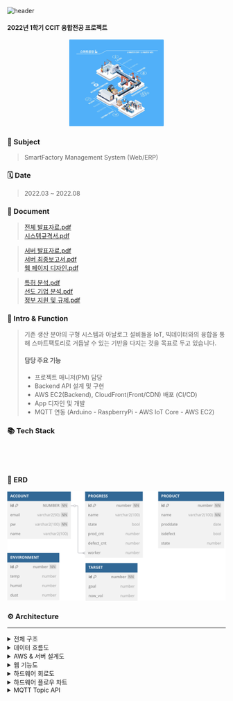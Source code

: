 ![header](https://capsule-render.vercel.app/api?type=waving&color=5f4b8b&text=SMF&height=200&animation=fadeIn&fontColor=ddd8ea)
#### 2022년 1학기 CCIT 융합전공 프로젝트
<div align="center">
    <img src="public/MainLogo.webp" alt=""
        style="height: 200px"/>
</div>

### 🎯&nbsp;Subject

> SmartFactory Management System (Web/ERP)

### 🗓️&nbsp;Date

> 2022.03 ~ 2022.08

### 📄&nbsp;Document

> [전체 발표자료.pdf](public/doc/presentationMain.pdf) <br>
> [시스템규격서.pdf](public/doc/systemStandard.pdf) <br>

> [서버 발표자료.pdf](public/doc/presentationServer.pdf) <br>
> [서버 최종보고서.pdf](public/doc/reportServer.pdf) <br>
> [웹 페이지 디자인.pdf](public/doc/frontDesign.pdf) <br>

> [특허 분석.pdf](public/doc/특허%20분석.pdf) <br>
> [선도 기업 분석.pdf](public/doc/선도%20기업%20분석.pdf) <br>
> [정부 지원 및 규제.pdf](public/doc/정부%20지원%20및%20규제.pdf) <br>

### 🚀&nbsp;Intro & Function

>  기존 생산 분야의 구형 시스템과 아날로그 설비들을 IoT, 빅데이터와의 융합을 통해 스마트팩토리로 거듭날 수 있는 기반을 다지는 것을 목표로 두고 있습니다.
>
> #### 담당 주요 기능
> 
> - 프로젝트 매니저(PM) 담당
> - Backend API 설계 및 구현
> - AWS EC2(Backend), CloudFront(Front/CDN) 배포 (CI/CD)
> - App 디자인 및 개발 
> - MQTT 연동 (Arduino - RaspberryPi - AWS IoT Core - AWS EC2)

### 📚&nbsp;Tech Stack

<p>
<img src="https://img.shields.io/badge/JavaScript-F7DF1E?style=flat-square&logo=javascript&logoColor=black" alt=""/>
<img src="https://img.shields.io/badge/Node.js-5FA04E?style=flat-square&logo=node.js&logoColor=white" alt=""/>
<img src="https://img.shields.io/badge/React-61DAFB?style=flat-square&logo=react&logoColor=black" alt=""/>
</p>
<p>
<img src="https://img.shields.io/badge/AWS_EC2(Ubuntu)-FF9900?style=flat-square&logo=amazonec2&logoColor=white" alt=""/>
<img src="https://img.shields.io/badge/AWS_CloudFront-232F3E?style=flat-square&logo=amazonwebservices&logoColor=white" alt=""/>
<img src="https://img.shields.io/badge/AWS_IoT_Core-FF4F8B?style=flat-square&logo=amazonsqs&logoColor=white" alt=""/>
<img src="https://img.shields.io/badge/MQTT-660066?style=flat-square&logo=node.js&logoColor=white" alt=""/>
</p>

### 📂&nbsp;ERD

<div align="center">
    <img src="public/img/ERD.svg" alt="ERD" />
</div>

### ⚙️&nbsp;Architecture

---

<details>
    <summary>전체 구조</summary>
    <img alt="" src="public/img/allConfiguration.webp">
</details>
<details>
    <summary>데이터 흐름도</summary>
    <img alt="" src="public/img/DataFlow.webp">
</details>
<details>
    <summary>AWS & 서버 설계도</summary>
    <img alt="" src="public/img/AwsArchitecture.webp">
</details>
<details>
    <summary>웹 기능도</summary>
    <img alt="" src="public/img/WebFeature.webp">
</details>
<details>
    <summary>하드웨어 회로도</summary>
    <img alt="" src="public/img/HwCircuitDiagram.webp">
</details>
<details>
    <summary>하드웨어 플로우 차트</summary>
    <img alt="" src="public/img/HwFlowChart.webp">
</details>
<details>
    <summary>MQTT Topic API</summary>
    <img alt="" src="public/img/MQTT_Topic.webp">
</details>